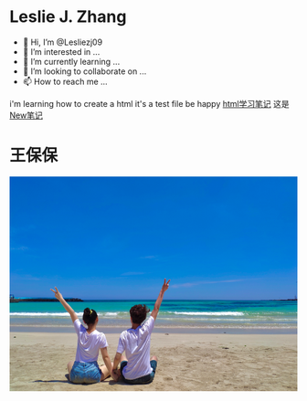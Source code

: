 # Leslie J. Zhang

- 👋 Hi, I’m @Lesliezj09
- 👀 I’m interested in ...
- 🌱 I’m currently learning ...
- 💞️ I’m looking to collaborate on ...
- 📫 How to reach me ...

<!---
Lesliezj09/Lesliezj09 is a ✨ special ✨ repository because its `README.md` (this file) appears on your GitHub profile.
You can click the Preview link to take a look at your changes.
--->


i'm learning how to create a html
it's a test file
be happy
[html学习笔记](https://lesliezj09.github.io/lesliezh/)
这是[New笔记]( https://lesliezj09.github.io/HTML-Notes/)


# 王保保

![wangbaobao](2021-06-16-12-45-41.png)
